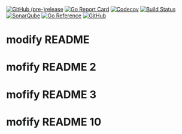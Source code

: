 [![GitHub (pre-)release](https://img.shields.io/github/release/uspeedo/vigilant-tribble/all.svg)](https://github.com/uspeedo/vigilant-tribble/releases)
[![Go Report Card](https://goreportcard.com/badge/github.com/uspeedo/vigilant-tribble)](https://goreportcard.com/report/github.com/uspeedo/vigilant-tribble)
[![Codecov](https://codecov.io/gh/uspeedo/vigilant-tribble/branch/main/graph/badge.svg)](https://codecov.io/gh/uspeedo/vigilant-tribble)
[![Build Status](https://travis-ci.org/uspeedo/vigilant-tribble.svg?branch=main)](https://travis-ci.org/uspeedo/vigilant-tribble)
[![SonarQube](https://sonarcloud.io/api/project_badges/measure?project=vigilant-tribble&metric=alert_status)](https://sonarcloud.io/dashboard?id=vigilant-tribble)
[![Go Reference](https://pkg.go.dev/badge/github.com/uspeedo/vigilant-tribble.svg)](https://pkg.go.dev/github.com/uspeedo/vigilant-tribble)
[![GitHub](https://img.shields.io/github/license/uspeedo/vigilant-tribble.svg)](http://www.apache.org/licenses/LICENSE-2.0)


# modify README
# mofify README 2
# mofify README 3
# mofify README 10
